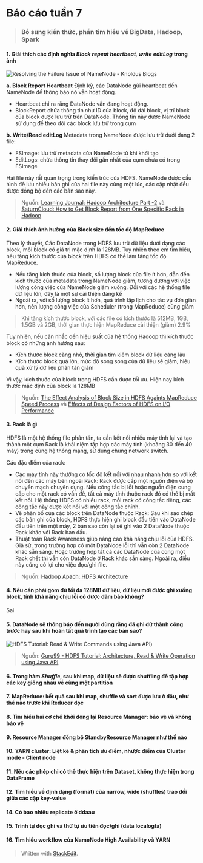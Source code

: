 ﻿# Báo cáo tuần 7

> ### Bổ sung kiến thức, phần tìm hiểu về BigData, Hadoop, Spark
#### 1. Giải thích các định nghĩa _Block repeat heartbeat, write editLog_ trong ảnh

![Resolving the Failure Issue of NameNode - Knoldus Blogs](https://blog.knoldus.com/wp-content/uploads/2017/06/namenode.png)

**a. Block Report Heartbeat**
Định kỳ, các DataNode gửi heartbeat đến NameNode để thông báo nó vẫn hoạt động. 
- Heartbeat chỉ ra rằng DataNode vẫn đang hoạt động.
- BlockReport chứa thông tin như ID của block, độ dài block, vị trí block của block được lưu trữ trên DataNode. Thông tin này được NameNode sử dụng để theo dõi các block lưu trữ trong cụm

**b. Write/Read editLog**
Metadata trong NameNode được lưu trữ dưới dạng 2 file:
- FSImage: lưu trữ metadata của NameNode từ khi khởi tạo
- EditLogs: chứa thông tin thay đổi gần nhất của cụm chưa có trong FSImage

Hai file này rất quan trọng trong kiến trúc của HDFS. NameNode được cấu hình để lưu nhiều bản ghi của hai file này cùng một lúc, các cập nhật đều được đồng bộ đến các bản sao này. 

> Nguồn: [Learning Journal: Hadoop Architecture Part -2](https://www.learningjournal.guru/courses/hadoop/hadoop-foundation-training/hadoop-architecture-part-2/) và [SaturnCloud: How to Get Block Report from One Specific Rack in Hadoop](https://saturncloud.io/blog/how-to-get-block-report-from-one-specific-rack-in-hadoop/#:~:text=A%20block%20report%20is%20a,the%20location%20of%20the%20block.)

#### 2. Giải thích ảnh hưởng của Block size đến tốc độ MapReduce
Theo lý thuyết, Các DataNode trong HDFS lưu trữ dữ liệu dưới dạng các block, mỗi block có giá trị mặc định là 128MB. 
Tuy nhiên theo em tìm hiểu, nếu tăng kích thước của block trên HDFS có thể làm tăng tốc độ MapReduce. 
- Nếu tăng kích thước của block, số lượng block của file ít hơn, dẫn đến kích thước của metadata trong NameNode giảm, tương đương với việc lượng công việc của NameNode giảm xuống. Đối với các hệ thống file dữ liệu lớn, đây là một sự cải thiện đáng kể
- Ngoài ra, với số lượng block ít hơn, quá trình lập lịch cho tác vụ đơn giản hơn, nên lượng công việc của Scheduler (trong MapReduce) cũng giảm
> Khi tăng kích thước block, với các file có kích thước là 512MB, 1GB, 1.5GB và 2GB, thời gian thực hiện MapReduce cải thiện (giảm) 2.9%

Tuy nhiên, nếu cân nhắc đến hiệu suất của hệ thống Hadoop thì kích thước block có những ảnh hưởng sau:
- Kích thước block càng nhỏ, thời gian tìm kiếm block dữ liệu càng lâu
- Kích thước block quá lớn, mức độ song song của dữ liệu sẽ giảm, hiệu quả xử lý dữ liệu phân tán giảm

Vì vậy, kích thước của block trong HDFS cần được tối ưu. Hiện nay kích thước mặc định của block là 128MB


> Nguồn: [The Effect Analysis of Block Size in HDFS Againts MapReduce Speed Process](https://www.academia.edu/14636656/The_Effect_Analysis_of_Block_Size_in_HDFS_Againts_MapReduce_Speed_Process) và [Effects of Design Factors of HDFS on I/O Performance](https://thescipub.com/pdf/jcssp.2018.304.309.pdf)

#### 3. Rack là gì

HDFS là một hệ thống file phân tán, ta cần kết nối nhiều máy tính lại và tạo thành một cụm
Rack là khái niệm tập hợp các máy tính (khoảng 30 đến 40 máy) trong cùng hệ thống mạng, sử dụng chung network switch.

Các đặc điểm của rack:
- Các máy tính này thường có tốc độ kết nối với nhau nhanh hơn so với kết nối đến các máy bên ngoài Rack: Rack được cấp một nguồn điện và bộ chuyển mạch chuyên dụng. Nếu công tắc bị lỗi hoặc nguồn điện cung cấp cho một rack có vấn đề, tất cả máy tính thuộc rack đó có thể bị mất kết nối. Hệ thống HDFS có nhiều rack, mỗi rack có công tắc riêng, các công tắc này được kết nối với một công tắc chính. 
- Về phân bố của các block trên DataNode thuộc Rack: Sau khi sao chép các bản ghi của block, HDFS thực hiện ghi block đầu tiên vào DataNode đầu tiên trên một máy, 2 bản sao còn lại sẽ ghi vào 2 DataNode thuộc Rack khác với Rack ban đầu. 
- Thuật toán Rack Awareness giúp nâng cao khả năng chịu lỗi của HDFS. Giả sử, trong trường hợp có một DataNode lỗi thì vẫn còn 2 DataNode khác sẵn sàng. Hoặc trường hợp tất cả các DataNode của cùng một Rack chết thì vẫn còn DataNode ở Rack khác sẵn sàng. Ngoài ra, điều này cũng có lợi cho việc đọc/ghi file.

> Nguồn: [Hadoop Apach: HDFS Architecture](https://hadoop.apache.org/docs/current/hadoop-project-dist/hadoop-hdfs/HdfsDesign.html?fbclid=IwAR0d2KYg5jV_hJUv5i8ghVAJe-UVX2E4Qbhy-5wVIfNeOUYERW-W3aXvhVE)

#### 4. Nếu cần phải gom đủ tối đa 128MB dữ liệu, dữ  liệu mới được ghi xuống block, tính khả năng chịu lỗi có được đảm bảo không?
Sai
#### 5. DataNode sẽ thông báo đến người dùng rằng đã ghi dữ thành công trước hay sau khi hoàn tất quá trình tạo các bản sao?
![HDFS Tutorial: Read & Write  Commands using Java API](https://www.guru99.com/images/Big_Data/061114_0923_LearnHDFSAB2.png))
> Nguồn: [Guru99 - HDFS Tutorial: Architecture, Read & Write Operation using Java API](https://www.guru99.com/learn-hdfs-a-beginners-guide.html?fbclid=IwAR0J8VWZs9xu_4DnsSKt3X2o04zaYl0rOCGT7YMi8i7ljEjhHb7Pbqj62tY#2)
#### 6. Trong hàm _Shuffle_, sau khi map, dữ liệu sẽ được shuffling để tập hợp các key giống nhau về cùng một partition
#### 7. MapReduce: kết quả sau khi map, shuffle và sort được lưu ở đâu, như thế nào trước khi Reducer đọc
#### 8. Tìm hiểu hai cơ chế khởi động lại Resource Manager: bảo vệ và không bảo vệ
#### 9. Resource Manager đồng bộ StandbyResource Manager như thế nào
#### 10. YARN cluster: Liệt kê & phân tích ưu điểm, nhược điểm của Cluster mode - Client node 
#### 11. Nêu các phép chỉ có thể thực hiện trên Dataset, không thực hiện trong DataFrame
#### 12. Tìm hiểu về định dạng (format) của narrow, wide (shuffles) trao đổi giữa các cặp key-value
#### 14. Có bao nhiêu replicate ở ddaau
#### 15. Trình tự đọc ghi và thứ tự ưu tiên đọc/ghi (data localogta)
#### 16. Tìm hiểu workflow của NameNode High Availability và YARN


> Written with [StackEdit](https://stackedit.io/).

